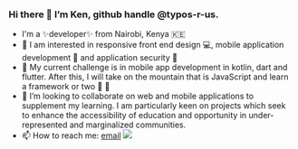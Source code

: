 ### Hi there 👋 I’m Ken, github handle @typos-r-us. 

<!--
**typos-r-us/typos-r-us** is a ✨ _special_ ✨ repository because its `README.md` (this file) appears on your GitHub profile.

Here are some ideas to get you started:

- 🔭 I’m currently working on ...
- 🌱 I’m currently learning ...
- 👯 I’m looking to collaborate on ...
- 🤔 I’m looking for help with ...
- 💬 Ask me about ...
- 📫 How to reach me: ...
- 😄 Pronouns: ...
- ⚡ Fun fact: ...
-->
- I'm a ✨developer✨ from Nairobi, Kenya 🇰🇪
- 👀 I am interested in responsive front end design 💻, mobile application development 📱 and application security 🔐
- 🌱 My current challenge is in mobile app development in kotlin, dart and flutter. After this, I will take on the mountain that is JavaScript and learn a framework or two 🦾 🦾
- 💞️ I’m looking to collaborate on web and mobile applications to supplement my learning. I am particularly keen on projects which seek to enhance the accessibility of education and opportunity in under-represented and marginalized communities.
- 📫 How to reach me: [email](mailto:typosforsale@gmail.com)
![](https://komarev.com/ghpvc/?username=typos-r-us&color=grey&label=Visitors)
<!---
typos-r-us/typos-r-us is a ✨ special ✨ repository because its `README.md` (this file) appears on your GitHub profile.
You can click the Preview link to take a look at your changes.
--->
